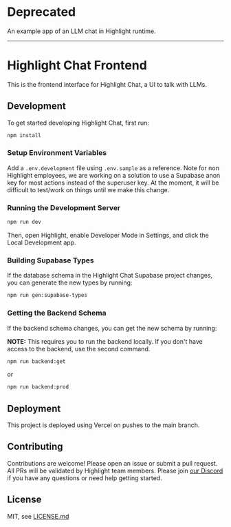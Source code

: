 # Deprecated
An example app of an LLM chat in Highlight runtime.

---

# Highlight Chat Frontend

This is the frontend interface for Highlight Chat, a UI to talk with LLMs.

## Development

To get started developing Highlight Chat, first run:

```bash
npm install
```

### Setup Environment Variables

Add a `.env.development` file using `.env.sample` as a reference. Note for non Highlight employees, we are working on a solution to use a Supabase anon key for most actions instead of the superuser key. At the moment, it will be difficult to test/work on things until we make this change.

### Running the Development Server

```bash
npm run dev
```

Then, open Highlight, enable Developer Mode in Settings, and click the Local Development app.

### Building Supabase Types

If the database schema in the Highlight Chat Supabase project changes, you can generate the new types by running:

```bash
npm run gen:supabase-types
```

### Getting the Backend Schema

If the backend schema changes, you can get the new schema by running:

**NOTE:** This requires you to run the backend locally. If you don't have access to the backend, use the second command.

```bash
npm run backend:get
```

or

```bash
npm run backend:prod
```

## Deployment

This project is deployed using Vercel on pushes to the main branch.

## Contributing

Contributions are welcome! Please open an issue or submit a pull request. All PRs will be validated by Highlight team members. Please join [our Discord](https://discord.gg/hlai) if you have any questions or need help getting started.

## License

MIT, see [LICENSE.md](LICENSE.md)
